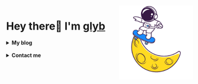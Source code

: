 <img align='right' height='200' src='pics/art.gif' alt='Hi'>
<h1>Hey there👋 I'm <a href="https://github.com/glyb" target="_blank">glyb</a></h1>
<details close="true">
  <summary><b>My blog&nbsp;</b></summary>	
  
</details>

<br />

<details close="true">
  <summary><b>Contact me&nbsp;</b></summary>	
  
</details>



 

